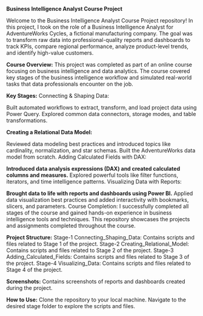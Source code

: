 **Business Intelligence Analyst Course Project**

Welcome to the Business Intelligence Analyst Course Project repository! In this project, I took on the role of a Business Intelligence Analyst for AdventureWorks Cycles, a fictional manufacturing company. The goal was to transform raw data into professional-quality reports and dashboards to track KPIs, compare regional performance, analyze product-level trends, and identify high-value customers.

**Course Overview:**
This project was completed as part of an online course focusing on business intelligence and data analytics. The course covered key stages of the business intelligence workflow and simulated real-world tasks that data professionals encounter on the job.

**Key Stages:**
Connecting & Shaping Data:

Built automated workflows to extract, transform, and load project data using Power Query.
Explored common data connectors, storage modes, and table transformations.

**Creating a Relational Data Model:**

Reviewed data modeling best practices and introduced topics like cardinality, normalization, and star schemas.
Built the AdventureWorks data model from scratch.
Adding Calculated Fields with DAX:

**Introduced data analysis expressions (DAX) and created calculated columns and measures.**
Explored powerful tools like filter functions, iterators, and time intelligence patterns.
Visualizing Data with Reports:

**Brought data to life with reports and dashboards using Power BI.**
Applied data visualization best practices and added interactivity with bookmarks, slicers, and parameters.
Course Completion:
I successfully completed all stages of the course and gained hands-on experience in business intelligence tools and techniques. This repository showcases the projects and assignments completed throughout the course.

**Project Structure:**
Stage-1 Connecting_Shaping_Data: Contains scripts and files related to Stage 1 of the project.
Stage-2 Creating_Relational_Model: Contains scripts and files related to Stage 2 of the project.
Stage-3 Adding_Calculated_Fields: Contains scripts and files related to Stage 3 of the project.
Stage-4 Visualizing_Data: Contains scripts and files related to Stage 4 of the project.

**Screenshots:** Contains screenshots of reports and dashboards created during the project.

**How to Use:**
Clone the repository to your local machine.
Navigate to the desired stage folder to explore the scripts and files.
